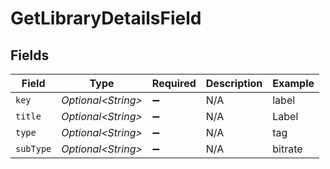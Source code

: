 # GetLibraryDetailsField


## Fields

| Field               | Type                | Required            | Description         | Example             |
| ------------------- | ------------------- | ------------------- | ------------------- | ------------------- |
| `key`               | *Optional\<String>* | :heavy_minus_sign:  | N/A                 | label               |
| `title`             | *Optional\<String>* | :heavy_minus_sign:  | N/A                 | Label               |
| `type`              | *Optional\<String>* | :heavy_minus_sign:  | N/A                 | tag                 |
| `subType`           | *Optional\<String>* | :heavy_minus_sign:  | N/A                 | bitrate             |